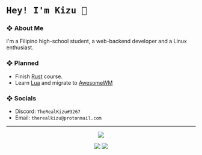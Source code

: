 <!-- TITLE -->
# `Hey! I'm Kizu 👋`

<!-- ABOUT ME -->
### ❖ About Me

   I'm a Filipino high-school student, a web-backend developer and a Linux enthusiast.

<!-- PLANNED SHIT -->
### ❖ Planned

   * Finish [Rust](https://rust-lang.org/) course.
   * Learn [Lua](https://lua.org/) and migrate to [AwesomeWM](https://awesomewm.org/)

<!--- SOCIALS -->
### ❖ Socials

   * Discord: `TheRealKizu#3267`
   * Email: `therealkizu@protonmail.com`

---

<p/>

<!-- GITHUB STATS -->

<p align="center">
   <img src="https://github-profile-trophy.vercel.app/?username=TheRealKizu&theme=juicyfresh&no-frame=true&margin-w=20">
</p>

<p align="center">
   <img src="https://github-readme-stats.vercel.app/api?username=TheRealKizu&hide=issues&show_icons=true&title_color=84a0c6&bg_color=13141d&icon_color=89b8c2&text_color=84a0c6&line_height=24&count_private=true&include_all_commits=true">

   <img src="https://github-readme-stats.vercel.app/api/top-langs/?username=TheRealKizu&layout=compact&show_icons=true&title_color=84a0c6&bg_color=13141d&icon_color=89b8c2&text_color=84a0c6&langs_count=6&hide=css">
</p>
